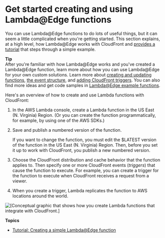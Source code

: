 # Get started creating and using Lambda@Edge functions<a name="lambda-edge-how-it-works"></a>

You can use Lambda@Edge functions to do lots of useful things, but it can seem a little complicated when you're getting started\. This section explains, at a high level, how Lambda@Edge works with CloudFront and [provides a tutorial](https://docs.aws.amazon.com/AmazonCloudFront/latest/DeveloperGuide/lambda-edge-how-it-works-tutorial.html) that steps through a simple example\.

**Tip**  
After you're familiar with how Lambda@Edge works and you've created a Lambda@Edge function, learn more about how you can use Lambda@Edge for your own custom solutions\. Learn more about [creating and updating functions](lambda-edge-create-function.md), [the event structure](lambda-event-structure.md), and [adding CloudFront triggers](lambda-edge-add-triggers.md)\. You can also find more ideas and get code samples in [Lambda@Edge example functions](lambda-examples.md)\.

Here's an overview of how to create and use Lambda functions with CloudFront:

1. In the AWS Lambda console, create a Lambda function in the US East \(N\. Virginia\) Region\. \(Or you can create the function programmatically, for example, by using one of the AWS SDKs\.\) 

1. Save and publish a numbered version of the function\.

   If you want to change the function, you must edit the $LATEST version of the function in the US East \(N\. Virginia\) Region\. Then, before you set it up to work with CloudFront, you publish a new numbered version\.

1. Choose the CloudFront distribution and cache behavior that the function applies to\. Then specify one or more CloudFront events \(*triggers*\) that cause the function to execute\. For example, you can create a trigger for the function to execute when CloudFront receives a request from a viewer\.

1. When you create a trigger, Lambda replicates the function to AWS locations around the world\.

![\[Conceptual graphic that shows how you create Lambda functions that integrate with CloudFront.\]](http://docs.aws.amazon.com/AmazonCloudFront/latest/DeveloperGuide/images/lambda-creation-workflow-aws-location.png)

**Topics**
+ [Tutorial: Creating a simple Lambda@Edge function](lambda-edge-how-it-works-tutorial.md)
